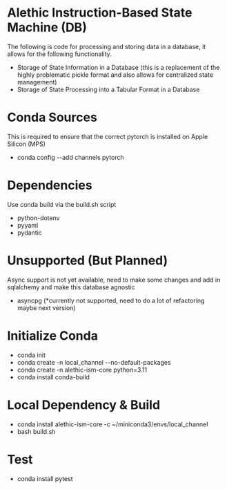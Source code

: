 # Alethic Instruction-Based State Machine (DB)
The following is code for processing and storing data in a database, it allows for the following functionality.
- Storage of State Information in a Database (this is a replacement of the highly problematic pickle format and also allows for centralized state management)
- Storage of State Processing into a Tabular Format in a Database


# Conda Sources
This is required to ensure that the correct pytorch is installed on Apple Silicon (MPS)

- conda config --add channels pytorch

# Dependencies

Use conda build via the build.sh script

- python-dotenv
- pyyaml
- pydantic

# Unsupported (But Planned)
Async support is not yet available, need to make some changes and add in sqlalchemy and make this database agnostic

- asyncpg (*currently not supported, need to do a lot of refactoring maybe next version)

# Initialize Conda

- conda init
- conda create -n local_channel --no-default-packages
- conda create -n alethic-ism-core python=3.11
- conda install conda-build

# Local Dependency & Build
- conda install alethic-ism-core -c ~/miniconda3/envs/local_channel
- bash build.sh

# Test
- conda install pytest
